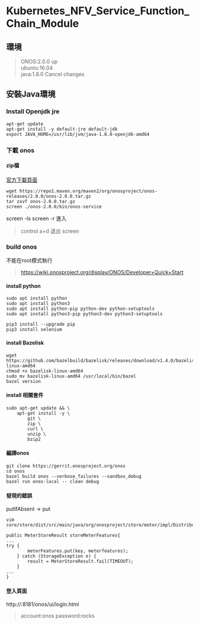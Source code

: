# Kubernetes_NFV_Service_Function_Chain_Module
## 環境
> ONOS:2.0.0 up  
ubuntu:16.04  
java:1.8.0  Cancel changes
## 安裝Java環境

### Install Openjdk jre
```shell=
apt-get update
apt-get install -y default-jre default-jdk
export JAVA_HOME=/usr/lib/jvm/java-1.8.0-openjdk-amd64
```
### 下載 onos
#### zip檔
[官方下載頁面](https://wiki.onosproject.org/display/ONOS/Downloads)
```shell=
wget https://repo1.maven.org/maven2/org/onosproject/onos-releases/2.0.0/onos-2.0.0.tar.gz
tar zxvf onos-2.0.0.tar.gz
screen ./onos-2.0.0/bin/onos-service
```
screen -ls
screen -r 進入
> control a+d 退出 screen
### build onos
不能在root模式執行
> https://wiki.onosproject.org/display/ONOS/Developer+Quick+Start

#### install python
```shell=
sudo apt install python
sudo apt install python3
sudo apt install python-pip python-dev python-setuptools
sudo apt install python3-pip python3-dev python3-setuptools
 
pip3 install --upgrade pip
pip3 install selenium
```
#### install Bazelisk
```shell=
wget https://github.com/bazelbuild/bazelisk/releases/download/v1.4.0/bazelisk-linux-amd64
chmod +x bazelisk-linux-amd64
sudo mv bazelisk-linux-amd64 /usr/local/bin/bazel
bazel version
```
#### install 相關套件
```shell=
sudo apt-get update && \
    apt-get install -y \
        git \
        zip \
        curl \
        unzip \
        bzip2
```
#### 編譯onos
```shell=
git clone https://gerrit.onosproject.org/onos
cd onos
bazel build onos --verbose_failures --sandbox_debug
bazel run onos-local -- clean debug
```
#### 發現的錯誤
putIfAbsent -> put
```shell=
vim core/store/dist/src/main/java/org/onosproject/store/meter/impl/DistributedMeterStore.java

public MeterStoreResult storeMeterFeatures{
...
try {
        meterFeatures.put(key, meterfeatures);
    } catch (StorageException e) {
        result = MeterStoreResult.fail(TIMEOUT);
    }
...
}
```
#### 登入頁面
http://<node ip>:8181/onos/ui/login.html  
>account:onos
 password:rocks
